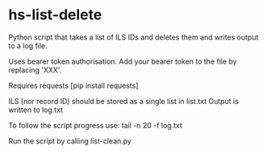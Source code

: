 # hs-list-delete
 Python script that takes a list of ILS IDs and deletes them and writes output to a log file.
 
 Uses bearer token authorisation.
 Add your bearer token to the file by replacing 'XXX'.
 
 Requires requests [pip install requests]
 
 ILS (nor record ID) should be stored as a single list in list.txt
 Output is written to log.txt
 
 To follow the script progress use:
 tail -n 20 -f log.txt

Run the script by calling list-clean.py
